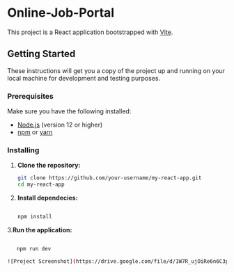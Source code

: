 # Online-Job-Portal

This project is a React application bootstrapped with [Vite](https://vitejs.dev/).

## Getting Started

These instructions will get you a copy of the project up and running on your local machine for development and testing purposes.

### Prerequisites

Make sure you have the following installed:

- [Node.js](https://nodejs.org/) (version 12 or higher)
- [npm](https://www.npmjs.com/) or [yarn](https://yarnpkg.com/)

### Installing

1. **Clone the repository:**

   ```sh
   git clone https://github.com/your-username/my-react-app.git
   cd my-react-app

2. **Install dependecies:**
    ```sh
    
    npm install
    
3.**Run the application:**
```sh

   npm run dev

![Project Screenshot](https://drive.google.com/file/d/1W7R_ujOiRe6n6C3pf7pZYg42pKaHXR9_/view?usp=sharing)

